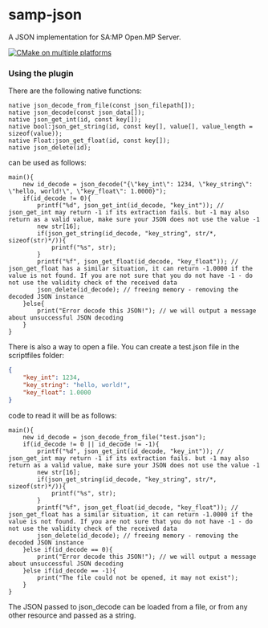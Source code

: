 # samp-json
A JSON implementation for SA:MP Open.MP Server.

[![CMake on multiple platforms](https://github.com/le1man/samp-json/actions/workflows/build.yml/badge.svg)](https://github.com/le1man/samp-json/actions/workflows/build.yml)

### Using the plugin
There are the following native functions:
```SourcePawn
native json_decode_from_file(const json_filepath[]);
native json_decode(const json_data[]);
native json_get_int(id, const key[]);
native bool:json_get_string(id, const key[], value[], value_length = sizeof(value));
native Float:json_get_float(id, const key[]);
native json_delete(id);
```

can be used as follows:
```Pawn
main(){
    new id_decode = json_decode("{\"key_int\": 1234, \"key_string\": \"hello, world!\", \"key_float\": 1.0000}");
    if(id_decode != 0){
        printf("%d", json_get_int(id_decode, "key_int")); // json_get_int may return -1 if its extraction fails. but -1 may also return as a valid value, make sure your JSON does not use the value -1
        new str[16];
        if(json_get_string(id_decode, "key_string", str/*, sizeof(str)*/)){
            printf("%s", str);
        }
        printf("%f", json_get_float(id_decode, "key_float")); // json_get_float has a similar situation, it can return -1.0000 if the value is not found. If you are not sure that you do not have -1 - do not use the validity check of the received data
        json_delete(id_decode); // freeing memory - removing the decoded JSON instance
    }else{
        print("Error decode this JSON!"); // we will output a message about unsuccessful JSON decoding
    }
}
```

There is also a way to open a file.
You can create a test.json file in the scriptfiles folder:
```JSON
{
	"key_int": 1234,
	"key_string": "hello, world!",
	"key_float": 1.0000
}
```

code to read it will be as follows:
```Pawn
main(){
    new id_decode = json_decode_from_file("test.json");
    if(id_decode != 0 || id_decode != -1){
        printf("%d", json_get_int(id_decode, "key_int")); // json_get_int may return -1 if its extraction fails. but -1 may also return as a valid value, make sure your JSON does not use the value -1
        new str[16];
        if(json_get_string(id_decode, "key_string", str/*, sizeof(str)*/)){
            printf("%s", str);
        }
        printf("%f", json_get_float(id_decode, "key_float")); // json_get_float has a similar situation, it can return -1.0000 if the value is not found. If you are not sure that you do not have -1 - do not use the validity check of the received data
        json_delete(id_decode); // freeing memory - removing the decoded JSON instance
    }else if(id_decode == 0){
        print("Error decode this JSON!"); // we will output a message about unsuccessful JSON decoding
    }else if(id_decode == -1){
		print("The file could not be opened, it may not exist");
	}
}
```

The JSON passed to json_decode can be loaded from a file, or from any other resource and passed as a string.